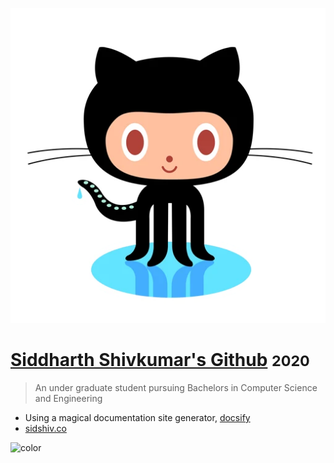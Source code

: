 ![image](logo.png ':size=200')
# [Siddharth Shivkumar's Github](https://github.com/siddharth2798) <small>2020</small>

> An under graduate  student pursuing Bachelors in Computer Science and Engineering
- Using a magical documentation site generator, [docsify](https://docsify.now.sh)
- [sidshiv.co](https://sidshiv.co)

![color](#feffb3)
